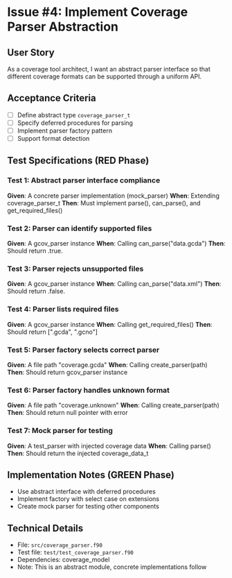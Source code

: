 # Issue #4: Implement Coverage Parser Abstraction

## User Story
As a coverage tool architect, I want an abstract parser interface so that different coverage formats can be supported through a uniform API.

## Acceptance Criteria
- [ ] Define abstract type `coverage_parser_t`
- [ ] Specify deferred procedures for parsing
- [ ] Implement parser factory pattern
- [ ] Support format detection

## Test Specifications (RED Phase)

### Test 1: Abstract parser interface compliance
**Given**: A concrete parser implementation (mock_parser)
**When**: Extending coverage_parser_t
**Then**: Must implement parse(), can_parse(), and get_required_files()

### Test 2: Parser can identify supported files
**Given**: A gcov_parser instance
**When**: Calling can_parse("data.gcda")
**Then**: Should return .true.

### Test 3: Parser rejects unsupported files
**Given**: A gcov_parser instance
**When**: Calling can_parse("data.xml")
**Then**: Should return .false.

### Test 4: Parser lists required files
**Given**: A gcov_parser instance
**When**: Calling get_required_files()
**Then**: Should return [".gcda", ".gcno"]

### Test 5: Parser factory selects correct parser
**Given**: A file path "coverage.gcda"
**When**: Calling create_parser(path)
**Then**: Should return gcov_parser instance

### Test 6: Parser factory handles unknown format
**Given**: A file path "coverage.unknown"
**When**: Calling create_parser(path)
**Then**: Should return null pointer with error

### Test 7: Mock parser for testing
**Given**: A test_parser with injected coverage data
**When**: Calling parse()
**Then**: Should return the injected coverage_data_t

## Implementation Notes (GREEN Phase)
- Use abstract interface with deferred procedures
- Implement factory with select case on extensions
- Create mock parser for testing other components

## Technical Details
- File: `src/coverage_parser.f90`
- Test file: `test/test_coverage_parser.f90`
- Dependencies: coverage_model
- Note: This is an abstract module, concrete implementations follow